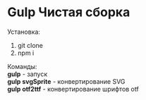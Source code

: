 # Gulp Чистая сборка

Установка:
1. git clone
2. npm i

Команды:<br>
<b>gulp</b> - запуск<br>
<b>gulp svgSprite</b> - конвертирование SVG<br>
<b>gulp otf2ttf</b> - конвертирование шрифтов otf

